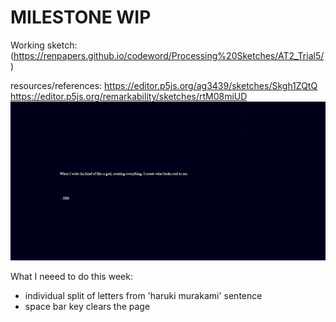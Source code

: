 # MILESTONE WIP 

 Working sketch: (https://renpapers.github.io/codeword/Processing%20Sketches/AT2_Trial5/)

resources/references: https://editor.p5js.org/ag3439/sketches/Skgh1ZQtQ https://editor.p5js.org/remarkability/sketches/rtM08miUD
<img src="at2 trials.JPG">

What I neeed to do this week: 
- individual split of letters from 'haruki murakami' sentence
- space bar key clears the page 


